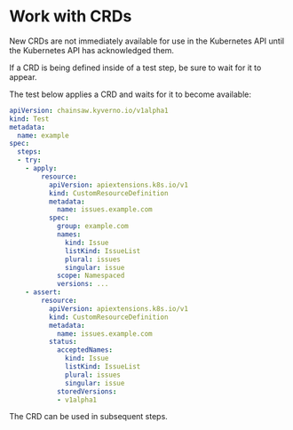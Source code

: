 # Work with CRDs

New CRDs are not immediately available for use in the Kubernetes API until the Kubernetes API has acknowledged them.

If a CRD is being defined inside of a test step, be sure to wait for it to appear.

The test below applies a CRD and waits for it to become available:

```yaml
apiVersion: chainsaw.kyverno.io/v1alpha1
kind: Test
metadata:
  name: example
spec:
  steps:
  - try:
    - apply:
        resource:
          apiVersion: apiextensions.k8s.io/v1
          kind: CustomResourceDefinition
          metadata:
            name: issues.example.com
          spec:
            group: example.com
            names:
              kind: Issue
              listKind: IssueList
              plural: issues
              singular: issue
            scope: Namespaced
            versions: ...
    - assert:
        resource:
          apiVersion: apiextensions.k8s.io/v1
          kind: CustomResourceDefinition
          metadata:
            name: issues.example.com
          status:
            acceptedNames:
              kind: Issue
              listKind: IssueList
              plural: issues
              singular: issue
            storedVersions:
            - v1alpha1
```

The CRD can be used in subsequent steps.
